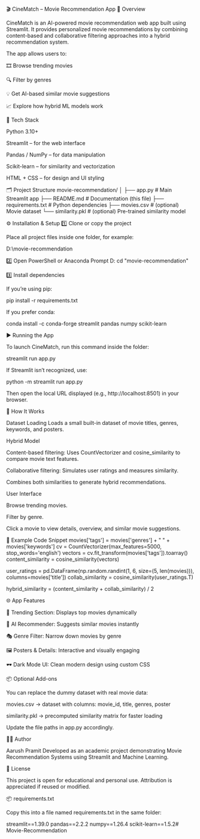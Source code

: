 🎬 CineMatch – Movie Recommendation App
📖 Overview

CineMatch is an AI-powered movie recommendation web app built using Streamlit.
It provides personalized movie recommendations by combining content-based and collaborative filtering approaches into a hybrid recommendation system.

The app allows users to:

🎞 Browse trending movies

🔍 Filter by genres

💡 Get AI-based similar movie suggestions

📈 Explore how hybrid ML models work

🧰 Tech Stack

Python 3.10+

Streamlit – for the web interface

Pandas / NumPy – for data manipulation

Scikit-learn – for similarity and vectorization

HTML + CSS – for design and UI styling

🗂️ Project Structure
movie-recommendation/
│
├── app.py                  # Main Streamlit app
├── README.md               # Documentation (this file)
├── requirements.txt        # Python dependencies
├── movies.csv              # (optional) Movie dataset
└── similarity.pkl          # (optional) Pre-trained similarity model

⚙️ Installation & Setup
1️⃣ Clone or copy the project

Place all project files inside one folder, for example:

D:\movie-recommendation

2️⃣ Open PowerShell or Anaconda Prompt
D:
cd "movie-recommendation"

3️⃣ Install dependencies

If you’re using pip:

pip install -r requirements.txt


If you prefer conda:

conda install -c conda-forge streamlit pandas numpy scikit-learn

▶️ Running the App

To launch CineMatch, run this command inside the folder:

streamlit run app.py


If Streamlit isn’t recognized, use:

python -m streamlit run app.py


Then open the local URL displayed (e.g., http://localhost:8501) in your browser.

🧠 How It Works

Dataset Loading
Loads a small built-in dataset of movie titles, genres, keywords, and posters.

Hybrid Model

Content-based filtering: Uses CountVectorizer and cosine_similarity to compare movie text features.

Collaborative filtering: Simulates user ratings and measures similarity.

Combines both similarities to generate hybrid recommendations.

User Interface

Browse trending movies.

Filter by genre.

Click a movie to view details, overview, and similar movie suggestions.

🧩 Example Code Snippet
movies['tags'] = movies['genres'] + " " + movies['keywords']
cv = CountVectorizer(max_features=5000, stop_words='english')
vectors = cv.fit_transform(movies['tags']).toarray()
content_similarity = cosine_similarity(vectors)

user_ratings = pd.DataFrame(np.random.randint(1, 6, size=(5, len(movies))),
                            columns=movies['title'])
collab_similarity = cosine_similarity(user_ratings.T)

hybrid_similarity = (content_similarity + collab_similarity) / 2

🌐 App Features

🎥 Trending Section: Displays top movies dynamically

🧠 AI Recommender: Suggests similar movies instantly

🎭 Genre Filter: Narrow down movies by genre

🖼 Posters & Details: Interactive and visually engaging

🕶 Dark Mode UI: Clean modern design using custom CSS

📦 Optional Add-ons

You can replace the dummy dataset with real movie data:

movies.csv → dataset with columns: movie_id, title, genres, poster

similarity.pkl → precomputed similarity matrix for faster loading

Update the file paths in app.py accordingly.

👨‍💻 Author

Aarush Pramit
Developed as an academic project demonstrating Movie Recommendation Systems using Streamlit and Machine Learning.

🧾 License

This project is open for educational and personal use. Attribution is appreciated if reused or modified.

📦 requirements.txt

Copy this into a file named requirements.txt in the same folder:

streamlit==1.39.0
pandas==2.2.2
numpy==1.26.4
scikit-learn==1.5.2# Movie-Recommendation
